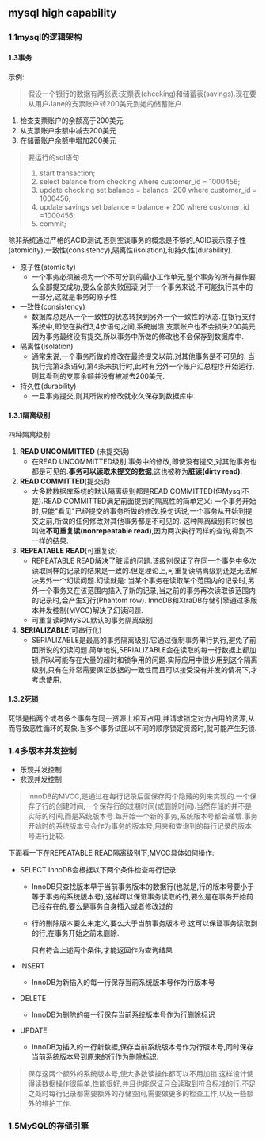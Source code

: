 ## mysql high capability

### 1.1mysql的逻辑架构

#### 1.3事务

示例:

> 假设一个银行的数据有两张表:支票表(checking)和储蓄表(savings).现在要从用户Jane的支票账户转200美元到她的储蓄账户.

1. 检查支票账户的余额高于200美元
2. 从支票账户余额中减去200美元
3. 在储蓄账户余额中增加200美元

> 要运行的sql语句
>
> 1. start transaction;
> 2. select balance from checking where customer_id = 1000456;
> 3. update checking set balance  = balance -200 where customer_id = 1000456;
> 4. update savings set balance = balance + 200 where customer_id =1000456;
> 5. commit;

除非系统通过严格的ACID测试,否则空谈事务的概念是不够的,ACID表示原子性(atomicity),一致性(consistency),隔离性(isolation),和持久性(durability).

- 原子性(atomicity)
  - 一个事务必须被视为一个不可分割的最小工作单元,整个事务的所有操作要么全部提交成功,要么全部失败回滚,对于一个事务来说,不可能执行其中的一部分,这就是事务的原子性
- 一致性(consistency)
  - 数据库总是从一个一致性的状态转换到另外一个一致性的状态.在银行支付系统中,即使在执行3,4步语句之间,系统崩溃,支票账户也不会损失200美元,因为事务最终没有提交,所以事务中所做的修改也不会保存到数据库中.
- 隔离性(isolation)
  - 通常来说,一个事务所做的修改在最终提交以前,对其他事务是不可见的. 当执行完第3条语句,第4条未执行时,此时有另外一个账户汇总程序开始运行,则其看到的支票余额并没有被减去200美元.
- 持久性(durability)
  - 一旦事务提交,则其所做的修改就永久保存到数据库中.

#### 1.3.1隔离级别

四种隔离级别:

1. **READ UNCOMMITTED** (未提交读)
   - 在READ UNCOMMITTED级别,事务中的修改,即使没有提交,对其他事务也都是可见的.**事务可以读取未提交的数据**,这也被称为**脏读(dirty read)**.
2. **READ COMMITTED**(提交读)
   - 大多数数据库系统的默认隔离级别都是READ COMMITTED(但Mysql不是).READ COMMITTED满足前面提到的隔离性的简单定义: 一个事务开始时,只能"看见"已经提交的事务所做的修改.换句话说,一个事务从开始到提交之前,所做的任何修改对其他事务都是不可见的. 这种隔离级别有时候也叫做**不可重复读(nonrepeatable read)**,因为两次执行同样的查询,得到不一样的结果.
3. **REPEATABLE READ**(可重复读)
   - REPEATABLE READ解决了脏读的问题.该级别保证了在同一个事务中多次读取同样的记录的结果是一致的.但是理论上,可重复读隔离级别还是无法解决另外一个幻读问题.幻读就是: 当某个事务在读取某个范围内的记录时,另外一个事务又在该范围内插入了新的记录,当之前的事务再次读取该范围内的记录时,会产生幻行(Phantom row). InnoDB和XtraDB存储引擎通过多版本并发控制(MVCC)解决了幻读问题.
   - 可重复读时MySQL默认的事务隔离级别
4. **SERIALIZABLE**(可串行化)
   - SERIALIZABLE是最高的事务隔离级别.它通过强制事务串行执行,避免了前面所说的幻读问题.简单地说,SERIALIZABLE会在读取的每一行数据上都加锁,所以可能存在大量的超时和锁争用的问题.实际应用中很少用到这个隔离级别,只有在非常需要保证数据的一致性而且可以接受没有并发的情况下,才考虑使用.

#### 1.3.2死锁

死锁是指两个或者多个事务在同一资源上相互占用,并请求锁定对方占用的资源,从而导致恶性循环的现象.当多个事务试图以不同的顺序锁定资源时,就可能产生死锁.



### 1.4多版本并发控制

- 乐观并发控制
- 悲观并发控制

> InnoDB的MVCC,是通过在每行记录后面保存两个隐藏的列来实现的.一个保存了行的创建时间,一个保存行的过期时间(或删除时间).当然存储的并不是实际的时间,而是系统版本号.每开始一个新的事务,系统版本号都会递增.事务开始时的系统版本号会作为事务的版本号,用来和查询到的每行记录的版本号进行比较.

下面看一下在REPEATABLE READ隔离级别下,MVCC具体如何操作:

- SELECT 
  	InnoDB会根据以下两个条件检查每行记录:

  - InnoDB只查找版本早于当前事务版本的数据行(也就是,行的版本号要小于等于事务的系统版本号),这样可以保证事务读取的行,要么是在事务开始前已经存在的,要么是事务自身插入或者修改过的

  - 行的删除版本要么未定义,要么大于当前事务版本号.这可以保证事务读取到的行,在事务开始之前未删除.

    只有符合上述两个条件,才能返回作为查询结果

- INSERT

  - InnoDB为新插入的每一行保存当前系统版本号作为行版本号

- DELETE

  - InnoDB为删除的每一行保存当前系统版本号作为行删除标识

- UPDATE

  - InnoDB为插入的一行新数据,保存当前系统版本号作为行版本号,同时保存当前系统版本号到原来的行作为删除标识.

> 保存这两个额外的系统版本号,使大多数读操作都可以不用加锁.这样设计使得读数据操作很简单,性能很好,并且也能保证只会读取到符合标准的行.不足之处时每行记录都需要额外的存储空间,需要做更多的检查工作,以及一些额外的维护工作.

### 1.5MySQL的存储引擎